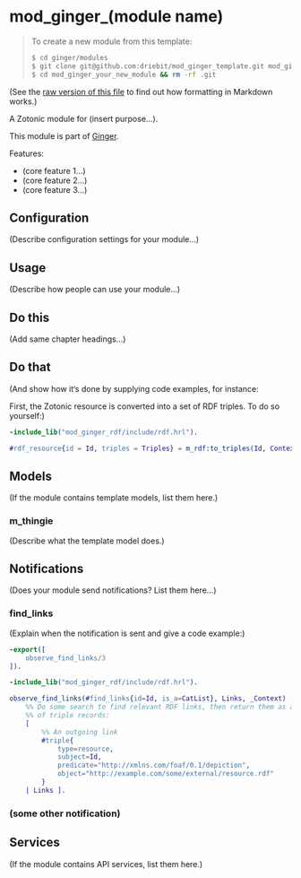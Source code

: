 mod_ginger_(module name)
========================

> To create a new module from this template:
>
> ```bash
> $ cd ginger/modules
> $ git clone git@github.com:driebit/mod_ginger_template.git mod_ginger_your_new_module
> $ cd mod_ginger_your_new_module && rm -rf .git
> ```

(See the [raw version of this file](https://raw.githubusercontent.com/driebit/mod_ginger_template/master/README.md)
to find out how formatting in Markdown works.)

A Zotonic module for (insert purpose...).

This module is part of [Ginger](http://github.com/driebit/ginger).

Features:

* (core feature 1...)
* (core feature 2...)
* (core feature 3...)

Configuration
-------------

(Describe configuration settings for your module...)

Usage
-----

(Describe how people can use your module...)

## Do this

(Add same chapter headings...)

## Do that

(And show how it‘s done by supplying code examples, for instance:

First, the Zotonic resource is converted into a set of RDF triples. To do so
yourself:)

```erlang
-include_lib("mod_ginger_rdf/include/rdf.hrl").

#rdf_resource{id = Id, triples = Triples} = m_rdf:to_triples(Id, Context).
```

## Models

(If the module contains template models, list them here.)

### m_thingie

(Describe what the template model does.)

## Notifications

(Does your module send notifications? List them here...)

### find_links

(Explain when the notification is sent and give a code example:)

```erlang
-export([
    observe_find_links/3
]).

-include_lib("mod_ginger_rdf/include/rdf.hrl").

observe_find_links(#find_links{id=Id, is_a=CatList}, Links, _Context) ->
    %% Do some search to find relevant RDF links, then return them as a list
    %% of triple records:
    [
        %% An outgoing link
        #triple{
            type=resource,
            subject=Id,
            predicate="http://xmlns.com/foaf/0.1/depiction",
            object="http://example.com/some/external/resource.rdf"
        }
    | Links ].
```

### (some other notification)

## Services

(If the module contains API services, list them here.)
